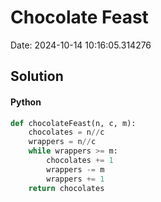 # Chocolate Feast

Date: 2024-10-14 10:16:05.314276

## Solution

#### Python
```python
def chocolateFeast(n, c, m):
    chocolates = n//c
    wrappers = n//c
    while wrappers >= m:
        chocolates += 1
        wrappers -= m
        wrappers += 1
    return chocolates
 ```